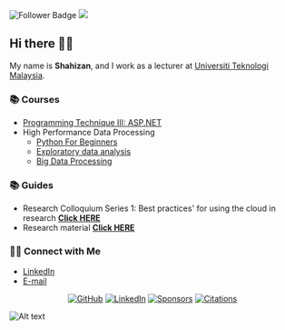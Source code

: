 ![Follower Badge](https://img.shields.io/github/followers/drshahizan)
![](https://visitor-badge.glitch.me/badge?page_id=drshahizan)

## Hi there 👨‍💻

My name is __Shahizan__, and I work as a lecturer at [Universiti Teknologi Malaysia](https://www.utm.my).

### 📚 Courses
- [Programming Technique III: ASP.NET](https://github.com/drshahizan/learn-aspnet)
- High Performance Data Processing 
  -   [Python For Beginners](https://github.com/drshahizan/Python_Tutorial)
  -   [Exploratory data analysis](https://github.com/drshahizan/Python_EDA)
  -   [Big Data Processing](https://github.com/drshahizan/Python-big-data)

### 📚 Guides
- Research Colloquium Series 1: Best practices' for using the cloud in research **[Click HERE](https://github.com/drshahizan/learn-cloud)**
- Research material **[Click HERE](https://github.com/drshahizan/research-material)**



### 🙌🏻 Connect with Me
- [LinkedIn](https://www.linkedin.com/in/drshahizan/)
- [E-mail](mailto:shahizan@utm.my)

<p align="center">
	<a href="https://github.com/drshahizan"><img src="/main/image/github.svg" alt="GitHub"></a>
	<a href="https://www.linkedin.com/in/drshahizan"><img src="/image/linkedin.svg" alt="LinkedIn"></a>
	<a href="https://github.com/sponsors/drshahizan"><img src="/image/sponsors.svg" alt="Sponsors"></a>
	<a href="https://scholar.google.com/citations?user=QzgVq24AAAAJ&hl=en"><img src="https://raw.githubusercontent.com/drshahizan/drshahizan/main/image/citations.svg" alt="Citations"></a>
	
![Alt text](https://github.com/drshahizan/learn-aspnet/blob/main/image/sponsors.svg)
	
</p>
